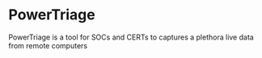 # PowerTriage
PowerTriage is a tool for SOCs and CERTs to captures a plethora live data from remote computers
